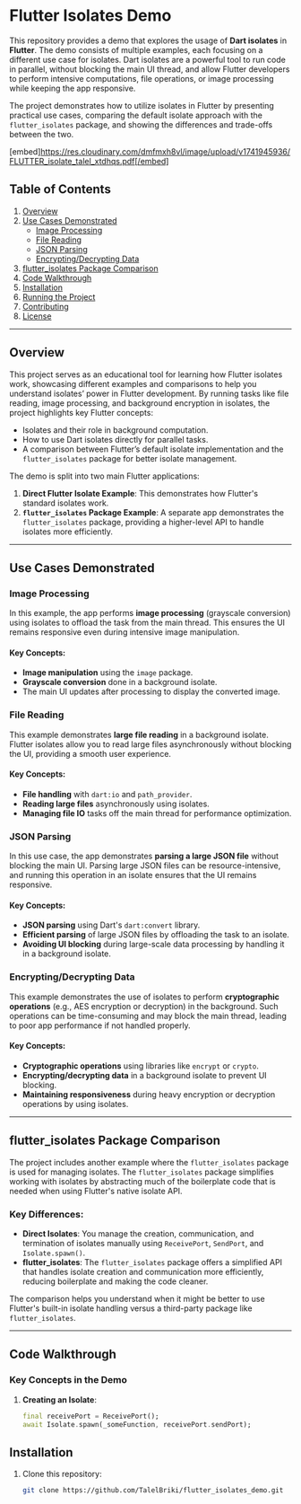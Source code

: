 # Flutter Isolates Demo

This repository provides a demo that explores the usage of **Dart isolates** in **Flutter**. The demo consists of multiple examples, each focusing on a different use case for isolates. Dart isolates are a powerful tool to run code in parallel, without blocking the main UI thread, and allow Flutter developers to perform intensive computations, file operations, or image processing while keeping the app responsive.

The project demonstrates how to utilize isolates in Flutter by presenting practical use cases, comparing the default isolate approach with the `flutter_isolates` package, and showing the differences and trade-offs between the two. 


[embed]https://res.cloudinary.com/dmfmxh8vl/image/upload/v1741945936/FLUTTER_isolate_talel_xtdhqs.pdf[/embed]
## Table of Contents

1. [Overview](#overview)
2. [Use Cases Demonstrated](#use-cases-demonstrated)
   - [Image Processing](#image-processing)
   - [File Reading](#file-reading)
   - [JSON Parsing](#json-parsing)
   - [Encrypting/Decrypting Data](#encryptingdecrypting-data)
3. [flutter_isolates Package Comparison](#flutter_isolates-package-comparison)
4. [Code Walkthrough](#code-walkthrough)
5. [Installation](#installation)
6. [Running the Project](#running-the-project)
7. [Contributing](#contributing)
8. [License](#license)

---

## Overview

This project serves as an educational tool for learning how Flutter isolates work, showcasing different examples and comparisons to help you understand isolates’ power in Flutter development. By running tasks like file reading, image processing, and background encryption in isolates, the project highlights key Flutter concepts:

- Isolates and their role in background computation.
- How to use Dart isolates directly for parallel tasks.
- A comparison between Flutter’s default isolate implementation and the `flutter_isolates` package for better isolate management.

The demo is split into two main Flutter applications:

1. **Direct Flutter Isolate Example**: This demonstrates how Flutter's standard isolates work.
2. **`flutter_isolates` Package Example**: A separate app demonstrates the `flutter_isolates` package, providing a higher-level API to handle isolates more efficiently.

---

## Use Cases Demonstrated

### Image Processing

In this example, the app performs **image processing** (grayscale conversion) using isolates to offload the task from the main thread. This ensures the UI remains responsive even during intensive image manipulation.

#### Key Concepts:
- **Image manipulation** using the `image` package.
- **Grayscale conversion** done in a background isolate.
- The main UI updates after processing to display the converted image.

### File Reading

This example demonstrates **large file reading** in a background isolate. Flutter isolates allow you to read large files asynchronously without blocking the UI, providing a smooth user experience.

#### Key Concepts:
- **File handling** with `dart:io` and `path_provider`.
- **Reading large files** asynchronously using isolates.
- **Managing file IO** tasks off the main thread for performance optimization.

### JSON Parsing

In this use case, the app demonstrates **parsing a large JSON file** without blocking the main UI. Parsing large JSON files can be resource-intensive, and running this operation in an isolate ensures that the UI remains responsive.

#### Key Concepts:
- **JSON parsing** using Dart's `dart:convert` library.
- **Efficient parsing** of large JSON files by offloading the task to an isolate.
- **Avoiding UI blocking** during large-scale data processing by handling it in a background isolate.

### Encrypting/Decrypting Data

This example demonstrates the use of isolates to perform **cryptographic operations** (e.g., AES encryption or decryption) in the background. Such operations can be time-consuming and may block the main thread, leading to poor app performance if not handled properly.

#### Key Concepts:
- **Cryptographic operations** using libraries like `encrypt` or `crypto`.
- **Encrypting/decrypting data** in a background isolate to prevent UI blocking.
- **Maintaining responsiveness** during heavy encryption or decryption operations by using isolates.

---

## flutter_isolates Package Comparison

The project includes another example where the `flutter_isolates` package is used for managing isolates. The `flutter_isolates` package simplifies working with isolates by abstracting much of the boilerplate code that is needed when using Flutter's native isolate API.

### Key Differences:
- **Direct Isolates**: You manage the creation, communication, and termination of isolates manually using `ReceivePort`, `SendPort`, and `Isolate.spawn()`.
- **flutter_isolates**: The `flutter_isolates` package offers a simplified API that handles isolate creation and communication more efficiently, reducing boilerplate and making the code cleaner.

The comparison helps you understand when it might be better to use Flutter's built-in isolate handling versus a third-party package like `flutter_isolates`.

---

## Code Walkthrough

### Key Concepts in the Demo

1. **Creating an Isolate**:
   ```dart
   final receivePort = ReceivePort();
   await Isolate.spawn(_someFunction, receivePort.sendPort);


## Installation

1. Clone this repository:
   ```bash
   git clone https://github.com/TalelBriki/flutter_isolates_demo.git

